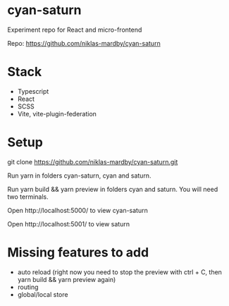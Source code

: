 # cyan-saturn

Experiment repo for React and micro-frontend

Repo: https://github.com/niklas-mardby/cyan-saturn

# Stack

- Typescript
- React
- SCSS
- Vite, vite-plugin-federation

# Setup

git clone https://github.com/niklas-mardby/cyan-saturn.git

Run yarn in folders cyan-saturn, cyan and saturn.

Run yarn build && yarn preview in folders cyan and saturn. You will need two terminals.

Open http://localhost:5000/ to view cyan-saturn

Open http://localhost:5001/ to view saturn

# Missing features to add

- auto reload (right now you need to stop the preview with ctrl + C, then yarn build && yarn preview again)
- routing
- global/local store

<!--

Niklas Notes

yarn create vite

Give name cyan
Choose React, then Typescript

cd cyan
yarn

yarn add -D sass

rename *.css to *.scss

Run with yarn dev

repeat for saturn

--------------------------------------------

in folder cyan and saturn run

yarn add @originjs/vite-plugin-federation --dev

update vite config for cyan to make it a host and saturn to make it a remote

-->
